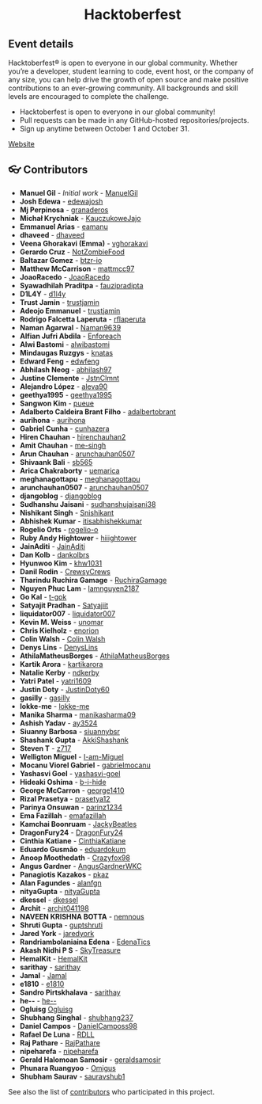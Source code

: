 <div align="center">
    <h1> Hacktoberfest </h1>
</div>

## Event details

Hacktoberfest® is open to everyone in our global community. Whether you’re a developer, student learning to code, event host, or the company of any size, you can help drive the growth of open source and make positive contributions to an ever-growing community. All backgrounds and skill levels are encouraged to complete the challenge.

* Hacktoberfest is open to everyone in our global community!
* Pull requests can be made in any GitHub-hosted repositories/projects.
* Sign up anytime between October 1 and October 31.

[Website](https://hacktoberfest.digitalocean.com/)

<a name="contributors"></a>
## :eyeglasses: Contributors

  * **Manuel Gil** - *Initial work* - [ManuelGil](https://github.com/ManuelGil)
  * **Josh Edewa** - [edewajosh](https://github.com/edewajosh)
  * **Mj Perpinosa** - [granaderos](https://github.com/granaderos)
  * **Michał Krychniak** - [KauczukoweJajo](https://github.com/KauczukoweJajo)
  * **Emmanuel Arias** - [eamanu](https://github.com/eamanu)
  * **dhaveed** - [dhaveed](https://github.com/dhaveed)
  * **Veena Ghorakavi (Emma)** - [vghorakavi](https://github.com/vghorakavi)
  * **Gerardo Cruz** - [NotZombieFood](https://github.com/NotZombieFood)
  * **Baltazar Gomez** - [btzr-io](https://github.com/btzr-io)
  * **Matthew McCarrison** - [mattmcc97](https://github.com/mattmcc97)
  * **JoaoRacedo** - [JoaoRacedo](https://github.com/JoaoRacedo)
  * **Syawadhilah Praditpa** - [fauzipradipta](https://github.com/fauzipradipta)
  * **D1L4Y** - [d1l4y](https://github.com/d1l4y)
  * **Trust Jamin** - [trustjamin](https://github.com/trustjamin)
  * **Adeojo Emmanuel** - [trustjamin](https://github.com/adeojoemmanuel)
  * **Rodrigo Falcetta Laperuta** - [rflaperuta](https://github.com/rflaperuta)
  * **Naman Agarwal** - [Naman9639](https://github.com/Naman9639)
  * **Alfian Jufri Abdila** - [Enforeach](https://github.com/Enforeach)
  * **Alwi Bastomi** - [alwibastomi](https://github.com/alwibastomi)
  * **Mindaugas Ruzgys** - [knatas](https://github.com/knatas)
  * **Edward Feng** - [edwfeng](https://github.com/edwfeng)
  * **Abhilash Neog** - [abhilash97](https://github.com/abhilash97)
  * **Justine Clemente** - [JstnClmnt](https://github.com/JstnClmnt)
  * **Alejandro López** - [aleva90](https://github.com/aleva90)
  * **geethya1995** - [geethya1995](https://github.com/geethya1995)
  * **Sangwon Kim** - [pueue](https://github.com/pueue)
  * **Adalberto Caldeira Brant Filho** - [adalbertobrant](https://github.com/adalbertobrant)
  * **aurihona** - [aurihona](https://github.com/aurihona)
  * **Gabriel Cunha** - [cunhazera](https://github.com/cunhazera)
  * **Hiren Chauhan** - [hirenchauhan2](https://github.com/hirenchauhan2)
  * **Amit Chauhan** - [me-singh](https://github.com/me-singh)
  * **Arun Chauhan** - [arunchauhan0507](https://github.com/arunchauhan0507)
  * **Shivaank Bali** - [sb565](https://github.com/sb565)
  * **Arica Chakraborty** - [uemarica](https://github.com/uemarica)
  * **meghanagottapu** - [meghanagottapu](https://github.com/meghanagottapu)
  * **arunchauhan0507** - [arunchauhan0507](https://github.com/arunchauhan0507)
  * **djangoblog** - [djangoblog](https://github.com/djangoblog)
  * **Sudhanshu Jaisani** - [sudhanshujaisani38](https://github.com/sudhanshujaisani38)
  * **Nishikant Singh** - [Snishikant](https://github.com/Snishikant)
  * **Abhishek Kumar** - [itisabhishekkumar](https://github.com/itisabhishekkumar)
  * **Rogelio Orts** - [rogelio-o](https://github.com/rogelio-o)
  * **Ruby Andy Hightower** - [hiiightower](https://github.com/hiiightower)
  * **JainAditi** - [JainAditi](https://github.com/JainAditi)
  * **Dan Kolb** - [dankolbrs](https://github.com/dankolbrs)
  * **Hyunwoo Kim** - [khw1031](https://github.com/khw1031)
  * **Danil Rodin** - [CrewsyCrews](https://github.com/CrewsyCrews)
  * **Tharindu Ruchira Gamage** - [RuchiraGamage](https://github.com/RuchiraGamage)
  * **Nguyen Phuc Lam** - [lamnguyen2187](https://github.com/lamnguyen2187)
  * **Go Kal** - [t-gok](https://github.com/t-gok)
  * **Satyajit Pradhan** - [Satyajiit](https://github.com/satyajiit)
  * **liquidator007** - [liquidator007](https://github.com/liquidator007)
  * **Kevin M. Weiss** - [unomar](https://github.com/unomar)
  * **Chris Kielholz** - [enorion](https://github.com/enorion)
  * **Colin Walsh** - [Colin Walsh](https://github.com/cmwalshWVU)
  * **Denys Lins** - [DenysLins](https://github.com/DenysLins)
  * **AthilaMatheusBorges** - [AthilaMatheusBorges](https://github.com/AthilaMatheusBorges)
  * **Kartik Arora** - [kartikarora](https://github.com/kartikarora)
  * **Natalie Kerby** - [ndkerby](https://github.com/ndkerby)
  * **Yatri Patel** - [yatri1609](https://github.com/yatri1609)
  * **Justin Doty** - [JustinDoty60](https://github.com/JustinDoty60)
  * **gasilly** - [gasilly](https://github.com/gasilly)
  * **lokke-me** - [lokke-me](https://github.com/lokke-me)
  * **Manika Sharma** - [manikasharma09](https://github.com/manikasharma09)
  * **Ashish Yadav** - [ay3524](https://github.com/ay3524)
  * **Siuanny Barbosa** - [siuannybsr](https://github.com/siuannybsr)
  * **Shashank Gupta** - [AkkiShashank](https://github.com/AkkiShashank)
  * **Steven T** - [z717](https://github.com/z717)
  * **Welligton Miguel** - [I-am-Miguel](https://github.com/I-am-Miguel)
  * **Mocanu Viorel Gabriel** - [gabrielmocanu](https://github.com/gabrielmocanu)
  * **Yashasvi Goel** - [yashasvi-goel](https://github.com/yashasvi-goel)
  * **Hideaki Oshima** - [b-i-hide](https://github.com/b-i-hide)
  * **George McCarron** - [george1410](https://github.com/george1410)
  * **Rizal Prasetya** - [prasetya12](https://github.com/prasetya12)
  * **Parinya Onsuwan** - [parinz1234](https://github.com/parinz1234)
  * **Ema Fazillah** - [emafazillah](https://github.com/emafazillah)
  * **Kamchai Boonruam** - [JackyBeatles](https://github.com/JackyBeatles)
  * **DragonFury24** - [DragonFury24](https://github.com/DragonFury24)
  * **Cinthia Katiane** - [CinthiaKatiane](https://github.com/CinthiaKatiane)
  * **Eduardo Gusmão** - [eduardokum](https://github.com/eduardokum)
  * **Anoop Moothedath** - [Crazyfox98](https://github.com/Crazyfox98)
  * **Angus Gardner** - [AngusGardnerWKC](https://github.com/AngusGardnerWKC)
  * **Panagiotis Kazakos** - [pkaz](https://github.com/pkaz)
  * **Alan Fagundes** - [alanfgn](https://github.com/alanfgn)
  * **nityaGupta** - [nityaGupta](https://github.com/nityaGupta)
  * **dkessel** - [dkessel](https://github.com/dkessel)
  * **Archit** - [archit041198](https://github.com/archit041198)
  * **NAVEEN KRISHNA BOTTA** - [nemnous](https://github.com/nemnous)
  * **Shruti Gupta** - [guptshruti](https://github.com/guptshruti)
  * **Jared York** - [jaredyork](https://github.com/jaredyork)
  * **Randriambolaniaina Edena** - [EdenaTics](https://github.com/EdenaTics)
  * **Akash Nidhi P S** - [SkyTreasure](https://github.com/SkyTreasure)
  * **HemalKit** - [HemalKit](https://github.com/HemalKit)
  * **sarithay** - [sarithay](https://github.com/sarithay)
  * **Jamal** - [Jamal](https://github.com/jamaluddinfikri)
  * **e1810** - [e1810](https://github.com/e1810)
  * **Sandro Pirtskhalava** - [sarithay](https://github.com/spirtskhalava)
  * **he--** - [he--](https://github.com/he--)
  * **Ogluisg** [Ogluisg](https://github.com/ogluisg)
  * **Shubhang Singhal** - [shubhang237](https://github.com/shubhang237)
  * **Daniel Campos** - [DanielCamposs98](https://github.com/DanielCamposs98)
  * **Rafael De Luna** - [RDLL](https://github.com/RDLL)
  * **Raj Pathare** - [RajPathare](https://github.com/RajPathare)
  * **nipeharefa** - [nipeharefa](https://github.com/nipeharefa)
  * **Gerald Halomoan Samosir** - [geraldsamosir](https://github.com/geraldsamosir)
  * **Phunara Ruangyoo** - [Omigus](https://github.com/omigus)
  * **Shubham Saurav** - [sauravshub1](https://github.com/sauravshub1)

See also the list of [contributors](https://github.com/ManuelGil/Hacktoberfest/contributors)
 who participated in this project.
